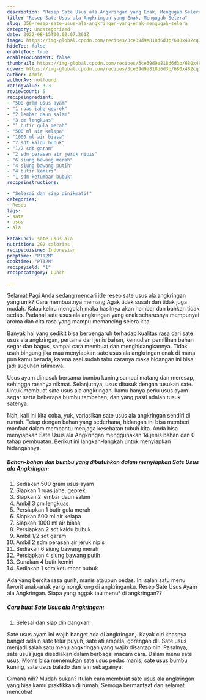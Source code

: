 ```yaml
---
description: "Resep Sate Usus ala Angkringan yang Enak, Mengugah Selera"
title: "Resep Sate Usus ala Angkringan yang Enak, Mengugah Selera"
slug: 356-resep-sate-usus-ala-angkringan-yang-enak-mengugah-selera
category: Uncategorized
date: 2022-08-15T00:02:07.261Z
image: https://img-global.cpcdn.com/recipes/3ce39d9e818d6d3b/680x482cq70/sate-usus-ala-angkringan-foto-resep-utama.jpg
hideToc: false
enableToc: true
enableTocContent: false
thumbnail: https://img-global.cpcdn.com/recipes/3ce39d9e818d6d3b/680x482cq70/sate-usus-ala-angkringan-foto-resep-utama.jpg
cover: https://img-global.cpcdn.com/recipes/3ce39d9e818d6d3b/680x482cq70/sate-usus-ala-angkringan-foto-resep-utama.jpg
author: Admin
authorAv: notfound
ratingvalue: 3.3
reviewcount: 5
recipeingredient:
- "500 gram usus ayam"
- "1 ruas jahe geprek"
- "2 lembar daun salam"
- "3 cm lengkuas"
- "1 butir gula merah"
- "500 ml air kelapa"
- "1000 ml air biasa"
- "2 sdt kaldu bubuk"
- "1/2 sdt garam"
- "2 sdm perasan air jeruk nipis"
- "6 siung bawang merah"
- "4 siung bawang putih"
- "4 butir kemiri"
- "1 sdm ketumbar bubuk"
recipeinstructions:

- "Selesai dan siap dinikmati!"
categories:
- Resep
tags:
- sate
- usus
- ala

katakunci: sate usus ala 
nutrition: 292 calories
recipecuisine: Indonesian
preptime: "PT12M"
cooktime: "PT32M"
recipeyield: "1"
recipecategory: Lunch

---
```



Selamat Pagi Anda sedang mencari ide resep sate usus ala angkringan yang unik? Cara membuatnya memang Agak tidak susah dan tidak juga mudah. Kalau keliru mengolah maka hasilnya akan hambar dan bahkan tidak sedap. Padahal sate usus ala angkringan yang enak seharusnya mempunyai aroma dan cita rasa yang mampu memancing selera kita.


Banyak hal yang sedikit bisa berpengaruh terhadap kualitas rasa dari sate usus ala angkringan, pertama dari jenis bahan, kemudian pemilihan bahan segar dan bagus, sampai cara membuat dan menghidangkannya. Tidak usah bingung jika mau menyiapkan sate usus ala angkringan enak di mana pun kamu berada, karena asal sudah tahu caranya maka hidangan ini bisa jadi suguhan istimewa.

Usus ayam dimasak bersama bumbu kuning sampai matang dan meresap, sehingga rasanya nikmat. Selanjutnya, usus ditusuk dengan tusukan sate. Untuk membuat sate usus ala angkringan, kamu hanya perlu usus ayam segar serta beberapa bumbu tambahan, dan yang pasti adalah tusuk satenya.


Nah, kali ini kita coba, yuk, variasikan sate usus ala angkringan sendiri di rumah. Tetap dengan bahan yang sederhana, hidangan ini bisa memberi manfaat dalam membantu menjaga kesehatan tubuh kita. Anda bisa menyiapkan Sate Usus ala Angkringan menggunakan 14 jenis bahan dan 0 tahap pembuatan. Berikut ini langkah-langkah untuk menyiapkan hidangannya.

<!--inarticleads1-->

##### Bahan-bahan dan bumbu yang dibutuhkan dalam menyiapkan Sate Usus ala Angkringan:

1. Sediakan 500 gram usus ayam
1. Siapkan 1 ruas jahe, geprek
1. Siapkan 2 lembar daun salam
1. Ambil 3 cm lengkuas
1. Persiapkan 1 butir gula merah
1. Siapkan 500 ml air kelapa
1. Siapkan 1000 ml air biasa
1. Persiapkan 2 sdt kaldu bubuk
1. Ambil 1/2 sdt garam
1. Ambil 2 sdm perasan air jeruk nipis
1. Sediakan 6 siung bawang merah
1. Persiapkan 4 siung bawang putih
1. Gunakan 4 butir kemiri
1. Sediakan 1 sdm ketumbar bubuk


Ada yang bercita rasa gurih, manis ataupun pedas. Ini salah satu menu favorit anak-anak yang nongkrong di angkringanku. Resep Sate Usus Ayam ala Angkringan. Siapa yang nggak tau menu² di angkringan?? 

<!--inarticleads2-->

##### Cara buat Sate Usus ala Angkringan:


1. Selesai dan siap dihidangkan!

Sate usus ayam ini wajib banget ada di angkringan,. Kayak ciri khasnya banget selain sate telur puyuh, sate ati ampela, gorengan dll. Sate usus menjadi salah satu menu angkringan yang wajib disantap nih. Pasalnya, sate usus juga disediakan dalam berbagai macam cara. Dalam menu sate usus, Moms bisa menemukan sate usus pedas manis, sate usus bumbu kuning, sate usus balado dan lain sebagainya. 

Gimana nih? Mudah bukan? Itulah cara membuat sate usus ala angkringan yang bisa kamu praktikkan di rumah. Semoga bermanfaat dan selamat mencoba!
